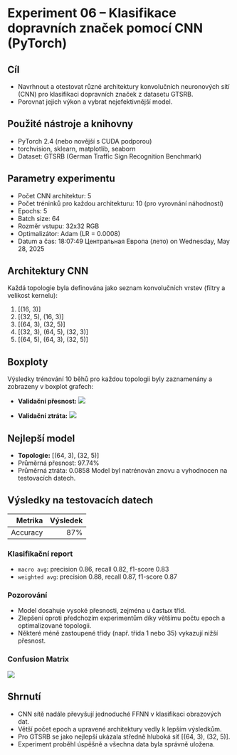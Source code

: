 # Experiment 06 – Klasifikace dopravních značek pomocí CNN (PyTorch)

## Cíl
- Navrhnout a otestovat různé architektury konvolučních neuronových sítí (CNN) pro klasifikaci dopravních značek z datasetu GTSRB.
- Porovnat jejich výkon a vybrat nejefektivnější model.

## Použité nástroje a knihovny
- PyTorch 2.4 (nebo novější s CUDA podporou)
- torchvision, sklearn, matplotlib, seaborn
- Dataset: GTSRB (German Traffic Sign Recognition Benchmark)

## Parametry experimentu
- Počet CNN architektur: 5
- Počet tréninků pro každou architekturu: 10 (pro vyrovnání náhodnosti)
- Epochs: 5
- Batch size: 64
- Rozměr vstupu: 32x32 RGB
- Optimalizátor: Adam (LR = 0.0008)
- Datum a čas: 18:07:49 Центральная Европа (лето) on Wednesday, May 28, 2025

## Architektury CNN
Každá topologie byla definována jako seznam konvolučních vrstev (filtry a velikost kernelu):

1. [(16, 3)]
2. [(32, 5), (16, 3)]
3. [(64, 3), (32, 5)]
4. [(32, 3), (64, 5), (32, 3)]
5. [(64, 5), (64, 3), (32, 5)]

## Boxploty
Výsledky trénování 10 běhů pro každou topologii byly zaznamenány a zobrazeny v boxplot grafech:

* **Validační přesnost:**
![](../output_images\boxplot_cnn_accuracy.png)

* **Validační ztráta:**
![](../output_images\boxplot_cnn_loss.png)

## Nejlepší model
* **Topologie:** [(64, 3), (32, 5)]
* Průměrná přesnost: 97.74%
* Průměrná ztráta: 0.0858
Model byl natrénován znovu a vyhodnocen na testovacích datech.

## Výsledky na testovacích datech

| Metrika | Výsledek |
| -------: | -------: |
| Accuracy | 87% |

### Klasifikační report
* `macro avg`: precision 0.86, recall 0.82, f1-score 0.83
* `weighted avg`: precision 0.88, recall 0.87, f1-score 0.87

### Pozorování
* Model dosahuje vysoké přesnosti, zejména u častых tříd.
* Zlepšení oproti předchozím experimentům díky většímu počtu epoch a optimalizované topologii.
* Některé méně zastoupené třídy (např. třída 1 nebo 35) vykazují nižší přesnost.

### Confusion Matrix
![](../output_images\confusion_matrix_cnn_final.png)

## Shrnutí
* CNN sítě nadále převyšují jednoduché FFNN v klasifikaci obrazových dat.
* Větší počet epoch a upravené architektury vedly k lepším výsledkům.
* Pro GTSRB se jako nejlepší ukázala středně hluboká síť [(64, 3), (32, 5)].
* Experiment proběhl úspěšně a všechna data byla správně uložena.
